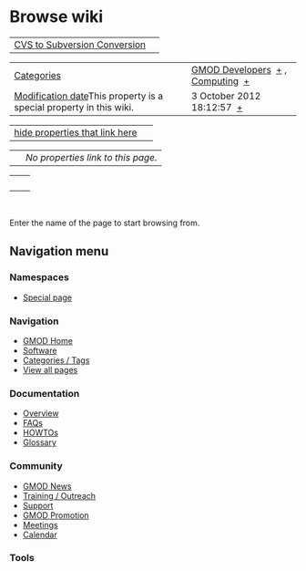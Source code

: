 



<span id="top"></span>




# <span dir="auto">Browse wiki</span>






|  |  |
|----|----|
| [CVS to Subversion Conversion](/wiki/CVS_to_Subversion_Conversion "CVS to Subversion Conversion") |  |

|  |  |
|----|----|
| [Categories](/wiki/Special%253ACategories "Special%253ACategories") | <span class="smwb-value">[GMOD Developers](/wiki/Category%253AGMOD_Developers "Category%253AGMOD Developers")  <span class="smwsearch">[+](/wiki/Special%253ASearchByProperty/GMOD-20Developers "Special%253ASearchByProperty/GMOD-20Developers")</span></span> , <span class="smwb-value">[Computing](/wiki/Category%253AComputing "Category%253AComputing")  <span class="smwsearch">[+](/wiki/Special%253ASearchByProperty/Computing "Special%253ASearchByProperty/Computing")</span></span> |
| <span class="smw-highlighter" data-type="1" state="inline" data-title="Property"><span class="smwbuiltin">[Modification date](/wiki/Property:Modification_date "Property:Modification date")</span><span class="smwttcontent">This property is a special property in this wiki.</span></span> | <span class="smwb-value">3 October 2012 18:12:57  <span class="smwsearch">[+](/wiki/Special%253ASearchByProperty/Modification-20date/3-20October-202012-2018:12:57 "Special%253ASearchByProperty/Modification-20date/3-20October-202012-2018:12:57")</span></span> |

<span id="smw_browse_incoming"></span>

|  |  |
|----|----|
| [hide properties that link here](/mediawiki/index.php?title=Special:Browse&offset=0&dir=out&article=CVS+to+Subversion+Conversion)  |  |

|     |                                    |
|-----|------------------------------------|
|     | *No properties link to this page.* |

|     |     |
|-----|-----|
|     |     |

 

Enter the name of the page to start browsing from.  








## Navigation menu



### Namespaces

- <span id="ca-nstab-special">[Special
  page](/wiki/Special%253ABrowse/CVS_to_Subversion_Conversion "This is a special page, you cannot edit the page itself")</span>






### Navigation



- <span id="n-GMOD-Home">[GMOD Home](/wiki/Main_Page)</span>
- <span id="n-Software">[Software](/wiki/GMOD_Components)</span>
- <span id="n-Categories-.2F-Tags">[Categories /
  Tags](/wiki/Categories)</span>
- <span id="n-View-all-pages">[View all
  pages](/wiki/Special:AllPages)</span>




### Documentation



- <span id="n-Overview">[Overview](/wiki/Overview)</span>
- <span id="n-FAQs">[FAQs](/wiki/Category%253AFAQ)</span>
- <span id="n-HOWTOs">[HOWTOs](/wiki/Category%253AHOWTO)</span>
- <span id="n-Glossary">[Glossary](/wiki/Glossary)</span>




### Community



- <span id="n-GMOD-News">[GMOD News](/wiki/GMOD_News)</span>
- <span id="n-Training-.2F-Outreach">[Training /
  Outreach](/wiki/Training_and_Outreach)</span>
- <span id="n-Support">[Support](/wiki/Support)</span>
- <span id="n-GMOD-Promotion">[GMOD
  Promotion](/wiki/GMOD_Promotion)</span>
- <span id="n-Meetings">[Meetings](/wiki/Meetings)</span>
- <span id="n-Calendar">[Calendar](/wiki/Calendar)</span>




### Tools












<!-- -->




